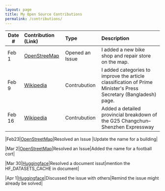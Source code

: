 ```yaml
---
layout: page
title: My Open Source Contributions
permalink: /contributions/
---
```


<!--
Type of the contribution should be "Wikipedia edit", "OpenStreet Map feature", "Documentation", "Course website", "Blog",
"Browser Add-on", etc.

The description should include a brief summary of what you did.

The link should bring us to a public page that shows your contribution. 

Replace the first row with your own contribution. 

-->





| Date #       | Contribution (Link)  | Type  | Description |
|---|:---|:---|:---|
| Feb 1   | [OpenStreeMap](https://www.openstreetmap.org/note/4610491)    | Opened an Issue    |   I added a new bike shop and repair store on the map.    |
|Feb 9     |   [Wikipedia](https://en.wikipedia.org/wiki/Special:Contributions/Harry-Yang040518)   | Contrubution | I added categories to improve the article classification of Prime Minister's Press Secretary (Bangladesh) page.  |  
|Feb 16     |  [Wikipedia](https://en.wikipedia.org/wiki/Special:Contributions/Harry-Yang040518) | Contrubution    | Added a detailed provincial breakdown of the G25 Changchun–Shenzhen Expressway |  

|Feb23|[OpenStreetMap](https://www.openstreetmap.org/note/4481417#map=18/39.987380/116.399438&layers=N)|Resolved  an Issue |Update the name for a building|

|Mar 2|[OpenStreetMap](https://www.openstreetmap.org/note/4500592#map=17/39.971241/116.309938&layers=N)|Resolved  an Issue|Added the name for a football cort|

|Mar 30|[Huggingface](https://github.com/huggingface/datasets/issues/7457)|Resolved a document issut|mention the HF_DATASETS_CACHE in document|

|Apr 1|[Huggingface](https://github.com/huggingface/datasets/issues/6848)|Discussed the issue with others|Remind the issue might already be solved|